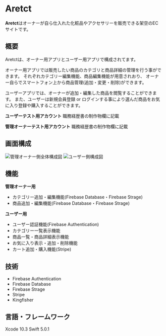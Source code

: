# Aretct

**Aretct**はオーナーが自ら仕入れた化粧品やアクセサリーを販売できる架空のECサイトです。


## 概要
Aretctは、オーナー用アプリとユーザー用アプリで構成されてます。

オーナー用アプリでは販売したい商品のカテゴリと商品詳細の管理を行う事ができます。
それぞれカテゴリー編集機能、商品編集機能が用意されおり、
オーナー自らでスマートフォン上から商品管理(追加・変更・削除)ができます。

ユーザーアプリでは、オーナーが追加・編集した商品を閲覧することができます。
また、ユーザーは新規会員登録 or ログインする事により選んだ商品をお気に入り登録や購入することができます。

**ユーザーテスト用アカウント**
職務経歴書の制作物欄に記載

**管理オーナーテスト用アカウント**
職務経歴書の制作物欄に記載


## 画面構成
![管理オーナー側全体構成図](https://user-images.githubusercontent.com/27562468/66298770-38f6a880-e92d-11e9-84dc-115cdfb14e02.png)
![ユーザー側構成図](https://user-images.githubusercontent.com/27562468/66298789-42801080-e92d-11e9-99c9-bc77c2ff8989.png)


## 機能
**管理オーナー用**
* カテゴリー追加・編集機能(Firebase Database・Firebase Strage)
* 商品追加・編集機能(Firebase Database・Firebase Strage)

**ユーザー用**
* ユーザー認証機能(Firebase Authentication)
* カテゴリー一覧表示機能
* 商品一覧・商品詳細表示機能
* お気に入り表示・追加・削除機能
* カート追加・購入機能(Stripe)

## 技術
* Firebase Authentication
* Firebase Database
* Firebase Strage
* Stripe
* Kingfisher


## 言語・フレームワーク
Xcode 10.3
Swift 5.0.1

